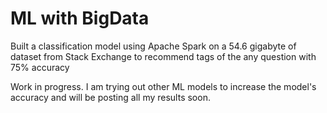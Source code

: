 # ML with BigData

Built a classification model using Apache Spark on a 54.6 gigabyte of dataset from Stack Exchange to recommend tags of the any question with 75% accuracy

Work in progress. I am trying out other ML models to increase the model's accuracy and will be posting all my results soon. 
